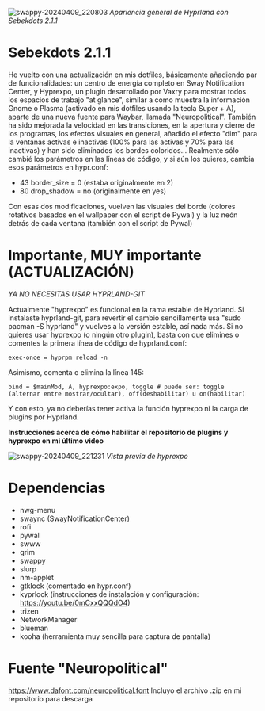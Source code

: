 
![swappy-20240409_220803](https://github.com/andrewsebek/sebekdots-2.1/assets/121652305/8b037fcc-761f-4a45-82da-c20d7f6fe010)
_Apariencia general de Hyprland con Sebekdots 2.1.1_

# Sebekdots 2.1.1

He vuelto con una actualización en mis dotfiles, básicamente añadiendo par de funcionalidades: un centro de energía completo en Sway Notification Center, y Hyprexpo, un plugin desarrollado por Vaxry para mostrar todos los espacios de trabajo "at glance", similar a como muestra la información Gnome o Plasma (activado en mis dotfiles usando la tecla Super + A), aparte de una nueva fuente para Waybar, llamada "Neuropolitical". También ha sido mejorada la velocidad en las transiciones, en la apertura y cierre de los programas, los efectos visuales en general, añadido el efecto "dim" para la ventanas activas e inactivas (100% para las activas y 70% para las inactivas) y han sido eliminados los bordes coloridos... Realmente sólo cambié los parámetros en las líneas de código, y si aún los quieres, cambia esos parámetros en hypr.conf:

- 43    border_size = 0 (estaba originalmente en 2)
- 80    drop_shadow = no (originalmente en yes)

Con esas dos modificaciones, vuelven las visuales del borde (colores rotativos basados en el wallpaper con el script de Pywal) y la luz neón detrás de cada ventana (también con el script de Pywal)

# Importante, MUY importante (ACTUALIZACIÓN)

*YA NO NECESITAS USAR HYPRLAND-GIT*

Actualmente "hyprexpo" es funcional en la rama estable de Hyprland. Si instalaste hyprland-git, para revertir el cambio sencillamente usa "sudo pacman -S hyprland" y vuelves a la versión estable, así nada más. Si no quieres usar hyprexpo (o ningún otro plugin), basta con que elimines o comentes la primera línea de código de hyprland.conf:

`exec-once = hyprpm reload -n`

Asimismo, comenta o elimina la línea 145:

`bind = $mainMod, A, hyprexpo:expo, toggle # puede ser: toggle (alternar entre mostrar/ocultar), off(deshabilitar) u on(habilitar)`

Y con esto, ya no deberías tener activa la función hyprexpo ni la carga de plugins por Hyprland.

**Instrucciones acerca de cómo habilitar el repositorio de plugins y hyprexpo en mi último video**

![swappy-20240409_221231](https://github.com/andrewsebek/sebekdots-2.1/assets/121652305/11e4978b-4fb7-4346-8dd9-9dfa5a086617)
_Vista previa de hyprexpo_

# Dependencias

- nwg-menu
- swaync (SwayNotificationCenter)
- rofi
- pywal
- swww
- grim
- swappy
- slurp
- nm-applet
- gtklock (comentado en hypr.conf)
- kyprlock (instrucciones de instalación y configuración: https://youtu.be/0mCxxQQQdO4)
- trizen
- NetworkManager
- blueman
- kooha (herramienta muy sencilla para captura de pantalla)

# Fuente "Neuropolitical"

https://www.dafont.com/neuropolitical.font 
Incluyo el archivo .zip en mi repositorio para descarga
